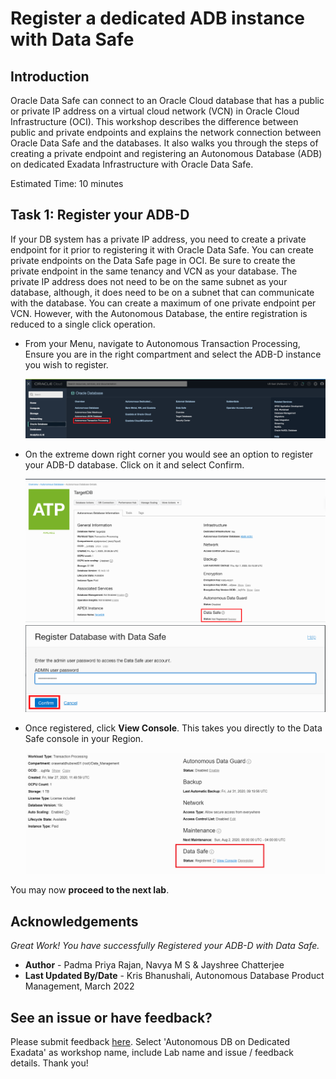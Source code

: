 # Register a dedicated ADB instance with Data Safe
## Introduction

Oracle Data Safe can connect to an Oracle Cloud database that has a public or private IP address on a virtual cloud network (VCN) in Oracle Cloud Infrastructure (OCI). This workshop describes the difference between public and private endpoints and explains the network connection between Oracle Data Safe and the databases. It also walks you through the steps of creating a private endpoint and registering an Autonomous Database (ADB) on dedicated Exadata Infrastructure with Oracle Data Safe.

Estimated Time: 10 minutes

## Task 1: Register your ADB-D

If your DB system has a private IP address, you need to create a private endpoint for it prior to registering it with Oracle Data Safe. You can create private endpoints on the Data Safe page in OCI. Be sure to create the private endpoint in the same tenancy and VCN as your database. The private IP address does not need to be on the same subnet as your database, although, it does need to be on a subnet that can communicate with the database. You can create a maximum of one private endpoint per VCN.
However, with the Autonomous Database, the entire registration is reduced to a single click operation.

- From your Menu, navigate to Autonomous Transaction Processing, Ensure you are in the right compartment and select the ADB-D instance you wish to register.

    ![This image shows the result of performing the above step.](./images/img1.png " ")

- On the extreme down right corner you would see an option to register your ADB-D database. Click on it and select Confirm.

    ![This image shows the result of performing the above step.](./images/img2.png " ")
    ![This image shows the result of performing the above step.](./images/img3-1.png " ")

- Once registered, click **View Console**. This takes you directly to the Data Safe console in your Region.

    ![This image shows the result of performing the above step.](./images/img3.png " ")

You may now **proceed to the next lab**.

## Acknowledgements

*Great Work! You have successfully Registered your ADB-D with Data Safe.*

- **Author** - Padma Priya Rajan, Navya M S & Jayshree Chatterjee
- **Last Updated By/Date** - Kris Bhanushali, Autonomous Database Product Management, March 2022


## See an issue or have feedback?  
Please submit feedback [here](https://apexapps.oracle.com/pls/apex/f?p=133:1:::::P1_FEEDBACK:1).   Select 'Autonomous DB on Dedicated Exadata' as workshop name, include Lab name and issue / feedback details. Thank you!
